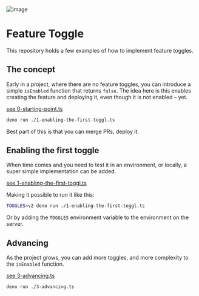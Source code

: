 ![image](https://github.com/simen-sandbox/feature-toggling-course/assets/3726815/0256ee4a-0d33-4efd-a186-a856174eb548)


# Feature Toggle

This repository holds a few examples of how to implement feature toggles.

## The concept

Early in a project, where there are no feature toggles, you
can introduce a simple `isEnabled` function that returns `false`. The idea here is this enables creating the feature and
deploying it, even though it is not enabled – yet.

[see 0-starting-point.ts](./0-starting-point.ts)

```bash
deno run ./1-enabling-the-first-toggl.ts
```

Best part of this is that you can merge PRs, deploy it.

## Enabling the first toggle

When time comes and you need to test it in an environment,
or locally, a super simple implementation can be added.

[see 1-enabling-the-first-toggl.ts](./1-enabling-the-first-toggl.ts)

Making it possible to run it like this:

```bash
TOGGLES=v2 deno run ./1-enabling-the-first-toggl.ts
```

Or by adding the `TOGGLES` environment variable to the environment on the server.

## Advancing

As the project grows, you can add more toggles, and more
complexity to the `isEnabled` function.

[see 3-advancing.ts](./3-advancing.ts)

```bash
deno run ./3-advancing.ts
```
